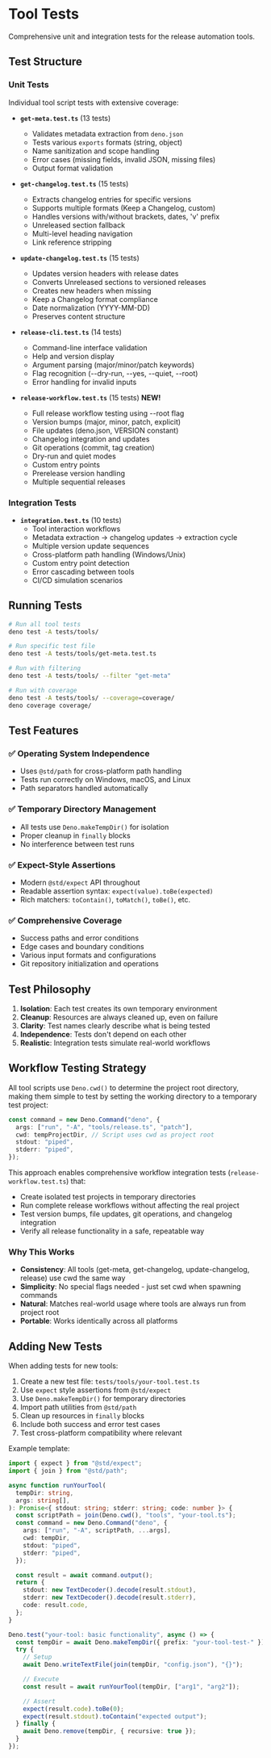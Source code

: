 # Tool Tests

Comprehensive unit and integration tests for the release automation tools.

## Test Structure

### Unit Tests

Individual tool script tests with extensive coverage:

- **`get-meta.test.ts`** (13 tests)
  - Validates metadata extraction from `deno.json`
  - Tests various `exports` formats (string, object)
  - Name sanitization and scope handling
  - Error cases (missing fields, invalid JSON, missing files)
  - Output format validation

- **`get-changelog.test.ts`** (15 tests)
  - Extracts changelog entries for specific versions
  - Supports multiple formats (Keep a Changelog, custom)
  - Handles versions with/without brackets, dates, 'v' prefix
  - Unreleased section fallback
  - Multi-level heading navigation
  - Link reference stripping

- **`update-changelog.test.ts`** (15 tests)
  - Updates version headers with release dates
  - Converts Unreleased sections to versioned releases
  - Creates new headers when missing
  - Keep a Changelog format compliance
  - Date normalization (YYYY-MM-DD)
  - Preserves content structure

- **`release-cli.test.ts`** (14 tests)
  - Command-line interface validation
  - Help and version display
  - Argument parsing (major/minor/patch keywords)
  - Flag recognition (--dry-run, --yes, --quiet, --root)
  - Error handling for invalid inputs

- **`release-workflow.test.ts`** (15 tests) **NEW!**
  - Full release workflow testing using --root flag
  - Version bumps (major, minor, patch, explicit)
  - File updates (deno.json, VERSION constant)
  - Changelog integration and updates
  - Git operations (commit, tag creation)
  - Dry-run and quiet modes
  - Custom entry points
  - Prerelease version handling
  - Multiple sequential releases

### Integration Tests

- **`integration.test.ts`** (10 tests)
  - Tool interaction workflows
  - Metadata extraction → changelog updates → extraction cycle
  - Multiple version update sequences
  - Cross-platform path handling (Windows/Unix)
  - Custom entry point detection
  - Error cascading between tools
  - CI/CD simulation scenarios

## Running Tests

```bash
# Run all tool tests
deno test -A tests/tools/

# Run specific test file
deno test -A tests/tools/get-meta.test.ts

# Run with filtering
deno test -A tests/tools/ --filter "get-meta"

# Run with coverage
deno test -A tests/tools/ --coverage=coverage/
deno coverage coverage/
```

## Test Features

### ✅ Operating System Independence

- Uses `@std/path` for cross-platform path handling
- Tests run correctly on Windows, macOS, and Linux
- Path separators handled automatically

### ✅ Temporary Directory Management

- All tests use `Deno.makeTempDir()` for isolation
- Proper cleanup in `finally` blocks
- No interference between test runs

### ✅ Expect-Style Assertions

- Modern `@std/expect` API throughout
- Readable assertion syntax: `expect(value).toBe(expected)`
- Rich matchers: `toContain()`, `toMatch()`, `toBe()`, etc.

### ✅ Comprehensive Coverage

- Success paths and error conditions
- Edge cases and boundary conditions
- Various input formats and configurations
- Git repository initialization and operations

## Test Philosophy

1. **Isolation**: Each test creates its own temporary environment
2. **Cleanup**: Resources are always cleaned up, even on failure
3. **Clarity**: Test names clearly describe what is being tested
4. **Independence**: Tests don't depend on each other
5. **Realistic**: Integration tests simulate real-world workflows

## Workflow Testing Strategy

All tool scripts use `Deno.cwd()` to determine the project root directory,
making them simple to test by setting the working directory to a temporary test
project:

```typescript
const command = new Deno.Command("deno", {
  args: ["run", "-A", "tools/release.ts", "patch"],
  cwd: tempProjectDir, // Script uses cwd as project root
  stdout: "piped",
  stderr: "piped",
});
```

This approach enables comprehensive workflow integration tests
(`release-workflow.test.ts`) that:

- Create isolated test projects in temporary directories
- Run complete release workflows without affecting the real project
- Test version bumps, file updates, git operations, and changelog integration
- Verify all release functionality in a safe, repeatable way

### Why This Works

- **Consistency**: All tools (get-meta, get-changelog, update-changelog,
  release) use cwd the same way
- **Simplicity**: No special flags needed - just set cwd when spawning commands
- **Natural**: Matches real-world usage where tools are always run from project
  root
- **Portable**: Works identically across all platforms

## Adding New Tests

When adding tests for new tools:

1. Create a new test file: `tests/tools/your-tool.test.ts`
2. Use `expect` style assertions from `@std/expect`
3. Use `Deno.makeTempDir()` for temporary directories
4. Import path utilities from `@std/path`
5. Clean up resources in `finally` blocks
6. Include both success and error test cases
7. Test cross-platform compatibility where relevant

Example template:

```typescript
import { expect } from "@std/expect";
import { join } from "@std/path";

async function runYourTool(
  tempDir: string,
  args: string[],
): Promise<{ stdout: string; stderr: string; code: number }> {
  const scriptPath = join(Deno.cwd(), "tools", "your-tool.ts");
  const command = new Deno.Command("deno", {
    args: ["run", "-A", scriptPath, ...args],
    cwd: tempDir,
    stdout: "piped",
    stderr: "piped",
  });

  const result = await command.output();
  return {
    stdout: new TextDecoder().decode(result.stdout),
    stderr: new TextDecoder().decode(result.stderr),
    code: result.code,
  };
}

Deno.test("your-tool: basic functionality", async () => {
  const tempDir = await Deno.makeTempDir({ prefix: "your-tool-test-" });
  try {
    // Setup
    await Deno.writeTextFile(join(tempDir, "config.json"), "{}");

    // Execute
    const result = await runYourTool(tempDir, ["arg1", "arg2"]);

    // Assert
    expect(result.code).toBe(0);
    expect(result.stdout).toContain("expected output");
  } finally {
    await Deno.remove(tempDir, { recursive: true });
  }
});
```
